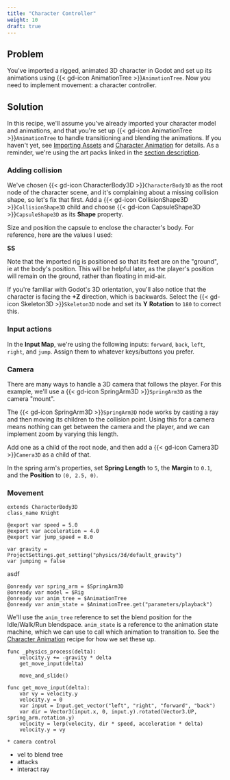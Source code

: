 ```yaml
---
title: "Character Controller"
weight: 10
draft: true
---
```


## Problem

You've imported a rigged, animated 3D character in Godot and set up its animations using {{< gd-icon AnimationTree >}}`AnimationTree`. Now you need to implement movement: a character controller.

## Solution

In this recipe, we'll assume you've already imported your character model and animations, and that you're set up {{< gd-icon AnimationTree >}}`AnimationTree` to handle transitioning and blending the animations. If you haven't yet, see [Importing Assets](/4.x/3d/assets/importing_assets/) and [Character Animation](/4.x/3d/assets/character_animation/) for details. As a reminder, we're using the art packs linked in the [section description](/godot_recipes/4.x/3d/assets/).

### Adding collision

We've chosen {{< gd-icon CharacterBody3D >}}`CharacterBody3D` as the root node of the character scene, and it's complaining about a missing collision shape, so let's fix that first. Add a {{< gd-icon CollisionShape3D >}}`CollisionShape3D` child and choose {{< gd-icon CapsuleShape3D >}}`CapsuleShape3D` as its **Shape** property.

Size and position the capsule to enclose the character's body. For reference, here are the values I used:

**SS**

Note that the imported rig is positioned so that its feet are on the "ground", ie at the body's position. This will be helpful later, as the player's position will remain on the ground, rather than floating in mid-air.

If you're familiar with Godot's 3D orientation, you'll also notice that the character is facing the **+Z** direction, which is backwards. Select the {{< gd-icon Skeleton3D >}}`Skeleton3D` node and set its **Y** **Rotation** to `180` to correct this.

### Input actions

In the **Input Map**, we're using the following inputs: `forward`, `back`, `left`, `right`, and `jump`. Assign them to whatever keys/buttons you prefer.

### Camera

There are many ways to handle a 3D camera that follows the player. For this example, we'll use a {{< gd-icon SpringArm3D >}}`SpringArm3D` as the camera "mount".

The {{< gd-icon SpringArm3D >}}`SpringArm3D` node works by casting a ray and then moving its children to the collision point. Using this for a camera means nothing can get between the camera and the player, and we can implement zoom by varying this length.

Add one as a child of the root node, and then add a {{< gd-icon Camera3D >}}`Camera3D` as a child of that.

In the spring arm's properties, set **Spring Length** to `5`, the **Margin** to `0.1`, and the **Position** to `(0, 2.5, 0)`.

### Movement

```gdscript
extends CharacterBody3D
class_name Knight

@export var speed = 5.0
@export var acceleration = 4.0
@export var jump_speed = 8.0

var gravity = ProjectSettings.get_setting("physics/3d/default_gravity")
var jumping = false
```

asdf

```gdscript
@onready var spring_arm = $SpringArm3D
@onready var model = $Rig
@onready var anim_tree = $AnimationTree
@onready var anim_state = $AnimationTree.get("parameters/playback")
```

We'll use the `anim_tree` reference to set the blend position for the Idle/Walk/Run blendspace. `anim_state` is a reference to the animation state machine, which we can use to call which animation to transition to. See the [Character Animation](/4.x/3d/assets/character_animation/) recipe for how we set these up.

```gdscript
func _physics_process(delta):
    velocity.y += -gravity * delta
    get_move_input(delta)

    move_and_slide()
```

```gdscript
func get_move_input(delta):
    var vy = velocity.y
    velocity.y = 0
    var input = Input.get_vector("left", "right", "forward", "back")
    var dir = Vector3(input.x, 0, input.y).rotated(Vector3.UP, spring_arm.rotation.y)
    velocity = lerp(velocity, dir * speed, acceleration * delta)
    velocity.y = vy
```


    * camera control
* vel to blend tree
* attacks
* interact ray